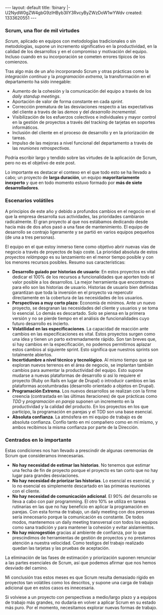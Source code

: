 --- layout: default title: !binary |- U2NydW0gZW4gbG9zIHByb3llY3RvcyByZWzDoW1wYWdv created: 1333620551 --- 

### Scrum, una flor de mil virtudes

_Scrum_, aplicado en equipos con metodologías tradicionales o sin
metodologías, supone un incremento significativo en la productividad, en la
calidad de los desarrollos y en el compromiso y motivación del equipo. Incluso
cuando en su incorporación se cometen errores típicos de los comienzos.

Tras algo más de un año incorporando Scrum y otras prácticas como la
_integración contínua_ y la _programación extrema_, la transformación en el
departamento ha sido innegable:

  * Aumento de la cohesión y la comunicación del equipo a través de los _daily standup meetings_.
  * Aportación de valor de forma constante en cada _sprint_.
  * Corrección prematura de las desviaciones respecto a las expectativas del cliente a través de las _demos_ y del _desarrollo incremental_.
  * Visibilización de los esfuerzos colectivos e individuales y mayor control en la gestión de proyectos a través del tracking de tarjetas en soportes informáticos.
  * Inclusión del cliente en el proceso de desarrollo y en la priorización de tareas.
  * Impulso de las mejoras a nivel funcional del departamento a través de las _reuniones retrospectivas_.

Podría escribir largo y tendido sobre las virtudes de la aplicación de Scrum,
pero no es el objetivo de este post.

Lo importante es destacar el contexo en el que todo esto se ha llevado a cabo;
un proyecto de **larga duración**, un equipo **mayoritariamente inexperto** y
que en todo momento estuvo formado por **más de siete desarrolladores**.

### Escenarios volátiles

A principios de este año y debido a profundos cambios en el negocio en el que
la empresa desarrolla sus actividades, las prioridades cambiaron radicalmente.
El gran proyecto al que nos estábamos dedicando desde hacía más de dos años
pasó a una fase de mantenimiento. El equipo de desarrollo se contrajo
ligeramente y se partió en varios equipos pequeños (de una a tres personas).

El equipo en el que estoy inmerso tiene como objetivo abrir nuevas vías de
negocio a través de proyectos de bajo coste. La prioridad absoluta de estos
_proyectos relámpago_ es su lanzamiento en el menor tiempo posible y con los
menores recursos posibles. Resumo sus características:

  * **Desarrollo guiado por historias de usuario**: En estos proyectos es vital dedicar el 100% de los recursos a funcionalidades que aporten todo el valor posible a los desarrollos. La mejor herramienta que encontramos para ello son las historias de usuario. Historias de usuario bien definidas garantizan que toda la inversión en el proyecto va repercutir directamente en la cobertura de las necesidades de los usuarios.
  * **Perspectivas a muy corto plazo**: Economía de mínimos. Ante un nuevo proyecto, se desgranan las necesidades del cliente y usuarios y se toma lo esencial. Lo demás es descartado. Solo se piensa en la primera versión y no se pierde tiempo en el análisis de funcionalidades cuyo futuro desarrollo es incierto.
  * **Volatilidad en las especificaciones**. La capacidad de reacción ante cambios en las especificaciones es vital. Estos proyectos surgen como una idea y tienen un parto extremadamente rápido. Son tan breves que, si hay cambios en la especificación, no podemos permitirnos aplazar estos cambios al siguiente sprint. Esto significa que nuestros sprints son totalmente abiertos.
  * **Incertidumbre a nivel técnico y tecnológico**. Al mismo tiempo que se exploran nuevos terrenos en el área de negocio, se implantan también cambios para aumentar la productividad del equipo. Esto supone mudarse a nuevas plataformas de desarrollo si así lo requiere el proyecto (Ruby on Rails en lugar de Drupal) o introducir cambios en las plataformas acostumbradas (desarrollo orientado a objetos en Drupal).
  * **Programación Extrema**. Los nuevos desarrollos se realizan con la firme creencia (contrastada en las últimas iteraciones) de que prácticas como _TDD_ y _programación en pareja_ suponen un incremento en la productividad y la calidad del producto. En los proyectos en los que participo, la programación en parejas y el TDD son una base esencial.
  * **Absoluta confianza**. La atmósfera en mi equipo de trabajo es de absoluta confianza. Confío tanto en mi compañero como en mí mismo, y ambos recibimos la misma confianza por parte de la Dirección.

### Centrados en lo importante

Estas condiciones nos han llevado a prescindir de algunas ceremonias de Scrum
que consideramos innecesarias.

  * **No hay necesidad de estimar las historias**. No tenemos que estimar una fecha de fin de proyecto porque el proyecto es tan corto que no hay lugar para grandes desviaciones.
  * **No hay necesidad de priorizar las historias**. Lo esencial es esencial, y lo no esencial es simplemente descartado en las primeras reuniones con el cliente.
  * **No hay necesidad de comunicación adicional**. El 90% del desarrollo se lleva a cabo con pair programming. El otro 10% se utiliza en tareas rutinarias en las que no hay beneficio en aplicar la programación en parejas. Con esta forma de trabajo, un daily meeting con dos personas sería innecesario porque la comunicación es constante. De todos modos, mantenemos un daily meeting transversal con todos los equipos como sana tradición y para mantener la cohesión y evitar aislamientos.
  * **No hay microgestión** gracias al ambiente de confianza, por lo que prescindimos de herramientas de gestión de proyectos y no prestamos atención a nuestra velocidad. Como testigos del trabajo realizado quedan las tarjetas y las pruebas de aceptación.

La eliminación de las fases de estimación y priorización suponen renunciar a
las partes esenciales de Scrum, así que podemos afirmar que nos hemos desviado
del camino.

Mi conclusión tras estos meses es que Scrum resulta demasiado rígido en
proyectos tan volátiles como los descritos, y supone una carga de trabajo
adicional que en estos casos es innecesaria.

Si volviese a un proyecto con perspectivas a medio/largo plazo y a equipos de
trabajo más grandes, no dudaría en volver a aplicar Scrum en su estado más
puro. Por el momento, necesitamos explorar nuevas formas de trabajo.

